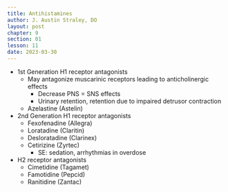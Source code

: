 ```yaml
---
title: Antihistamines
author: J. Austin Straley, DO
layout: post
chapter: 9
section: 01
lesson: 11
date: 2023-03-30
---
```


- 1st Generation H1 receptor antagonists
  - May antagonize muscarinic receptors leading to anticholinergic effects
    - Decrease PNS = SNS effects
    - Urinary retention, retention due to impaired detrusor contraction
  - Azelastine (Astelin)
- 2nd Generation H1 receptor antagonists
  - Fexofenadine (Allegra)
  - Loratadine (Claritin)
  - Desloratadine (Clarinex)
  - Cetirizine (Zyrtec)
    - SE: sedation, arrhythmias in overdose
- H2 receptor antagonists
  - Cimetidine (Tagamet)
  - Famotidine (Pepcid)
  - Ranitidine (Zantac)